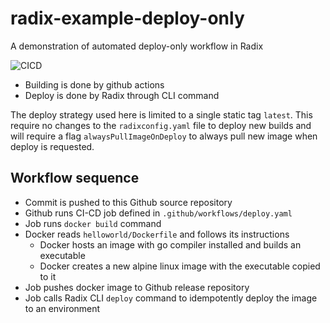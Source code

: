 # radix-example-deploy-only

A demonstration of automated deploy-only workflow in Radix

![CICD](https://github.com/equinor/radix-example-deploy-only/workflows/CICD/badge.svg)

- Building is done by github actions
- Deploy is done by Radix through CLI command

The deploy strategy used here is limited to a single static tag `latest`. This require no changes to the `radixconfig.yaml` file to deploy new builds and will require a flag `alwaysPullImageOnDeploy` to always pull new image when deploy is requested.

## Workflow sequence

- Commit is pushed to this Github source repository
- Github runs CI-CD job defined in `.github/workflows/deploy.yaml`
- Job runs `docker build` command
- Docker reads `helloworld/Dockerfile` and follows its instructions
  - Docker hosts an image with go compiler installed and builds an executable
  - Docker creates a new alpine linux image with the executable copied to it
- Job pushes docker image to Github release repository
- Job calls Radix CLI `deploy` command to idempotently deploy the image to an environment
